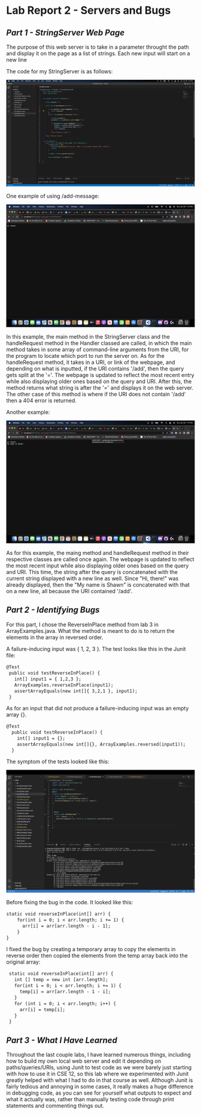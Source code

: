 # **Lab Report 2 - Servers and Bugs**

## *Part 1 - StringServer Web Page* 
The purpose of this web server is to take in a parameter throught the path and display it on the page as a list of strings. Each new input will start on a new line 

The code for my StringServer is as follows: 

![image](https://raw.githubusercontent.com/ShawnMalal/cse15l-lab-reports/main/Screenshot%202023-01-29%20at%207.16.04%20PM%20(2).png)

One example of using /add-message: 

![image](https://raw.githubusercontent.com/ShawnMalal/cse15l-lab-reports/main/Screenshot%202023-01-29%20at%207.15.19%20PM.png)

In this example, the main method in the StringServer class and the handleRequest method in the Handler classed are called, in which the main method takes in some array of command-line arguments from the URI, for the program to locate which port to run the server on. As for the handleRequest method, it takes in a URI, or link of the webpage, and depending on what is inputted, if the URI contains '/add', then the query gets split at the '='. The webpage is updated to reflect the most recent entry while also displaying older ones based on the query and URI. After this, the method returns what string is after the '=' and displays it on the web server. The other case of this method is where if the URI does not contain '/add' then a 404 error is returned. 

Another example: 

![image](https://raw.githubusercontent.com/ShawnMalal/cse15l-lab-reports/main/Screenshot%202023-01-29%20at%207.15.35%20PM.png)

As for this example, the maing method and handleRequest method in their respective classes are called once again. The webpage is updated to reflect the most recent input while also displaying older ones based on the query and URI. This time, the string after the query is concatenated with the current string displayed with a new line as well. Since "Hi, there!" was already displayed, then the "My name is Shawn" is concatenated with that on a new line, all because the URI contained '/add'.

## *Part 2 - Identifying Bugs* 
For this part, I chose the ReverseInPlace method from lab 3 in ArrayExamples.java. What the method is meant to do is to return the elements in the array in reversed order. 

A failure-inducing input was { 1, 2, 3 }. 
The test looks like this in the Junit file: 

```
@Test
 public void testReverseInPlace() {
   int[] input1 = { 1,2,3 };
   ArrayExamples.reverseInPlace(input1);
   assertArrayEquals(new int[]{ 3,2,1 }, input1);
 }
```

As for an input that did not produce a failure-inducing input was an empty array {}. 

```
@Test
  public void testReverseInPlace() {
    int[] input1 = {};
    assertArrayEquals(new int[]{}, ArrayExamples.reversed(input1));
  }
```
The symptom of the tests looked like this: 

![image](https://raw.githubusercontent.com/ShawnMalal/cse15l-lab-reports/main/Screenshot%202023-01-30%20at%203.28.21%20PM.png)

Before fixing the bug in the code. It looked like this: 

```
static void reverseInPlace(int[] arr) {
    for(int i = 0; i < arr.length; i += 1) {
      arr[i] = arr[arr.length - i - 1];
    }
}
```

I fixed the bug by creating a temporary array to copy the elements in reverse order then copied the elements from the temp array back into the original array: 

```
 static void reverseInPlace(int[] arr) {
   int [] temp = new int [arr.length];
   for(int i = 0; i < arr.length; i += 1) {
     temp[i] = arr[arr.length - 1 - i];
   }
   for (int i = 0; i < arr.length; i++) {
     arr[i] = temp[i];
   }
 }
```

## *Part 3 - What I Have Learned* 

Throughout the last couple labs, I have learned numerous things, including how to build my own local web server and edit it depending on paths/queries/URIs, using Junit to test code as we were barely just starting with how to use it in CSE 12, so this lab where we experimented with Junit greatly helped with what I had to do in that course as well. Although Junit is fairly tedious and annoying in some cases, it really makes a huge difference in debugging code, as you can see for yourself what outputs to expect and what it actually was, rather than manually testing code through print statements and commenting things out. 
  
 
